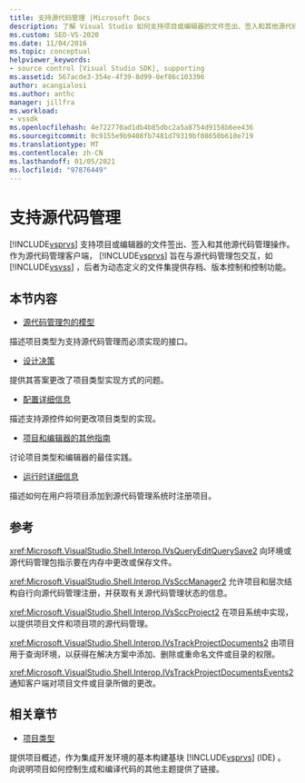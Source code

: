 ```yaml
---
title: 支持源代码管理 |Microsoft Docs
description: 了解 Visual Studio 如何支持项目或编辑器的文件签出、签入和其他源代码管理操作。
ms.custom: SEO-VS-2020
ms.date: 11/04/2016
ms.topic: conceptual
helpviewer_keywords:
- source control [Visual Studio SDK], supporting
ms.assetid: 567acde3-354e-4f39-8d99-0ef86c103396
author: acangialosi
ms.author: anthc
manager: jillfra
ms.workload:
- vssdk
ms.openlocfilehash: 4e722770ad1db4b85dbc2a5a8754d9158b6ee436
ms.sourcegitcommit: 0c9155e9b9408fb7481d79319bf08650b610e719
ms.translationtype: MT
ms.contentlocale: zh-CN
ms.lasthandoff: 01/05/2021
ms.locfileid: "97876449"
---
```

# <a name="supporting-source-control"></a>支持源代码管理
[!INCLUDE[vsprvs](../../code-quality/includes/vsprvs_md.md)] 支持项目或编辑器的文件签出、签入和其他源代码管理操作。 作为源代码管理客户端， [!INCLUDE[vsprvs](../../code-quality/includes/vsprvs_md.md)] 旨在与源代码管理包交互，如 [!INCLUDE[vsvss](../../extensibility/includes/vsvss_md.md)] ，后者为动态定义的文件集提供存档、版本控制和控制功能。

## <a name="in-this-section"></a>本节内容
- [源代码管理包的模型](../../extensibility/internals/model-for-source-control-packages.md)

 描述项目类型为支持源代码管理而必须实现的接口。

- [设计决策](../../extensibility/internals/source-control-design-decisions.md)

 提供其答案更改了项目类型实现方式的问题。

- [配置详细信息](../../extensibility/internals/source-control-configuration-details.md)

 描述支持源控件如何更改项目类型的实现。

- [项目和编辑器的其他指南](../../extensibility/internals/additional-source-control-guidelines-for-projects-and-editors.md)

 讨论项目类型和编辑器的最佳实践。

- [运行时详细信息](../../extensibility/internals/source-control-runtime-details.md)

 描述如何在用户将项目添加到源代码管理系统时注册项目。

## <a name="reference"></a>参考
 <xref:Microsoft.VisualStudio.Shell.Interop.IVsQueryEditQuerySave2> 向环境或源代码管理包指示要在内存中更改或保存文件。

 <xref:Microsoft.VisualStudio.Shell.Interop.IVsSccManager2> 允许项目和层次结构自行向源代码管理注册，并获取有关源代码管理状态的信息。

 <xref:Microsoft.VisualStudio.Shell.Interop.IVsSccProject2> 在项目系统中实现，以提供项目文件和项目项的源代码管理。

 <xref:Microsoft.VisualStudio.Shell.Interop.IVsTrackProjectDocuments2> 由项目用于查询环境，以获得在解决方案中添加、删除或重命名文件或目录的权限。

 <xref:Microsoft.VisualStudio.Shell.Interop.IVsTrackProjectDocumentsEvents2> 通知客户端对项目文件或目录所做的更改。

## <a name="related-sections"></a>相关章节
- [项目类型](../../extensibility/internals/project-types.md)

 提供项目概述，作为集成开发环境的基本构建基块 [!INCLUDE[vsprvs](../../code-quality/includes/vsprvs_md.md)] (IDE) 。 向说明项目如何控制生成和编译代码的其他主题提供了链接。
